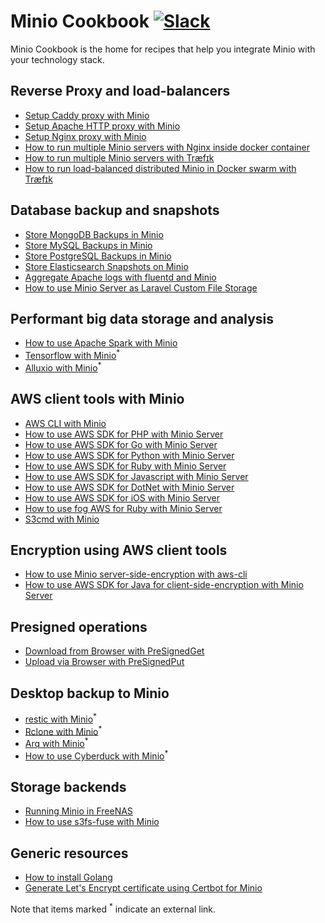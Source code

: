 # Minio Cookbook [![Slack](https://slack.minio.io/slack?type=svg)](https://slack.minio.io)

Minio Cookbook is the home for recipes that help you integrate Minio with your technology stack.

## Reverse Proxy and load-balancers

- [Setup Caddy proxy with Minio](./docs/setup-caddy-proxy-with-minio.md)
- [Setup Apache HTTP proxy with Minio](./docs/setup-apache-http-proxy-with-minio.md)
- [Setup Nginx proxy with Minio](./docs/setup-nginx-proxy-with-minio.md)
- [How to run multiple Minio servers with Nginx inside docker container](./docs/multiple-minio-servers-with-nginx-inside-docker-container.md)
- [How to run multiple Minio servers with Træfɪk](./docs/multiple-minio-servers-with-traefik.md)
- [How to run load-balanced distributed Minio in Docker swarm with Træfɪk](./docs/distributed-minio-with-traefik-as-loadbalancer-in-swarm.md)

## Database backup and snapshots

- [Store MongoDB Backups in Minio](./docs/store-mongodb-backups-in-minio.md)
- [Store MySQL Backups in Minio](./docs/store-mysql-backups-in-minio.md)
- [Store PostgreSQL Backups in Minio](./docs/store-postgresql-backups-in-minio.md)
- [Store Elasticsearch Snapshots on Minio](./docs/elasticsearch-snapshots-on-minio.md)
- [Aggregate Apache logs with fluentd and Minio](./docs/aggregate-apache-logs-with-fluentd-and-minio.md)
- [How to use Minio Server as Laravel Custom File Storage](./docs/how-to-use-minio-as-laravel-file-storage.md)

## Performant big data storage and analysis

- [How to use Apache Spark with Minio](./docs/apache-spark-with-minio.md)
- [Tensorflow with Minio](https://www.tensorflow.org/versions/master/deploy/s3)<sup>*</sup>
- [Alluxio with Minio](https://www.alluxio.org/docs/master/en/Configuring-Alluxio-with-Minio.html)<sup>*</sup>

## AWS client tools with Minio

- [AWS CLI with Minio](./docs/aws-cli-with-minio.md)
- [How to use AWS SDK for PHP with Minio Server](./docs/aws-sdk-for-php-with-minio.md)
- [How to use AWS SDK for Go with Minio Server](./docs/aws-sdk-for-go-with-minio.md)
- [How to use AWS SDK for Python with Minio Server](./docs/aws-sdk-for-python-with-minio.md)
- [How to use AWS SDK for Ruby with Minio Server](./docs/aws-sdk-for-ruby-with-minio.md)
- [How to use AWS SDK for Javascript with Minio Server](./docs/aws-sdk-for-javascript-with-minio.md)
- [How to use AWS SDK for DotNet with Minio Server](./docs/aws-sdk-for-dotnet-with-minio.md)
- [How to use AWS SDK for iOS with Minio Server](./docs/aws-sdk-for-iOS-with-minio.md)
- [How to use fog AWS for Ruby with Minio Server](./docs/fog-aws-for-ruby-with-minio.md)
- [S3cmd with Minio](./docs/s3cmd-with-minio.md)

## Encryption using AWS client tools

- [How to use Minio server-side-encryption with aws-cli](/docs/how-to-use-minio-server-side-encryption-with-aws-cli.md)
- [How to use AWS SDK for Java for client-side-encryption with Minio Server](./docs/how-to-use-aws-sdk-java-encryption.md)

## Presigned operations

- [Download from Browser with PreSignedGet](./docs/presigned-get-download-from-browser.md)
- [Upload via Browser with PreSignedPut](./docs/presigned-put-upload-via-browser.md)

## Desktop backup to Minio

- [restic with Minio](https://restic.readthedocs.io/en/stable/030_preparing_a_new_repo.html#minio-server)<sup>*</sup>
- [Rclone with Minio](https://rclone.org/s3/#minio)<sup>*</sup>
- [Arq with Minio](https://www.arqbackup.com/documentation/pages/strategy.html)<sup>*</sup>
- [How to use Cyberduck with Minio](https://cyberduck.io/s3/)<sup>*</sup>

## Storage backends

- [Running Minio in FreeNAS](./docs/running-minio-in-freenas.md)
- [How to use s3fs-fuse with Minio](./docs/s3fs-fuse-with-minio.md)

## Generic resources

- [How to install Golang](./docs/how-to-install-golang.md)
- [Generate Let's Encrypt certificate using Certbot for Minio](./docs/generate-lets-encypt-certificate-using-certbot-for-minio.md)

Note that items marked <sup>*</sup> indicate an external link.